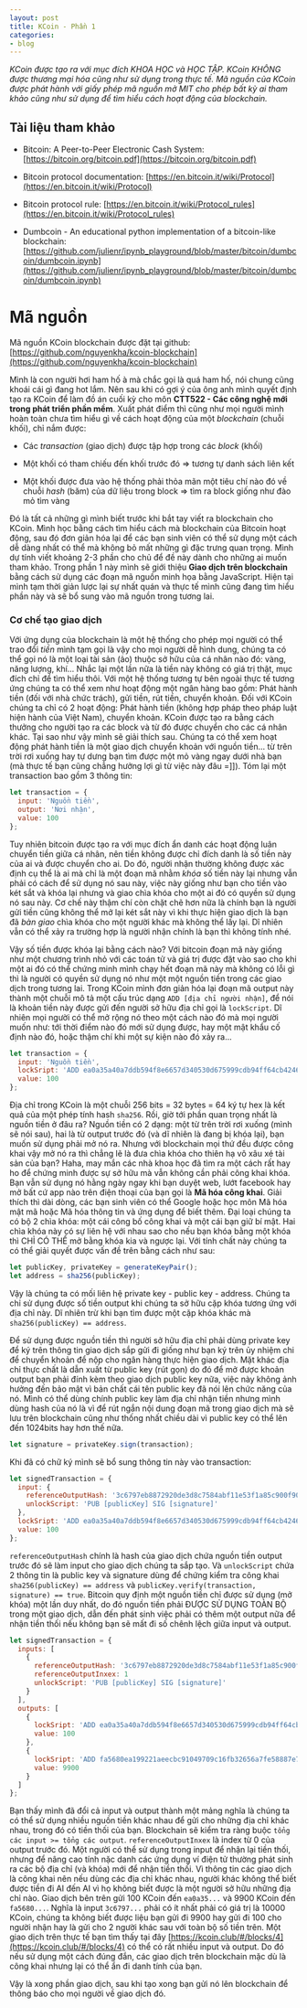 ```yaml
---
layout: post
title: KCoin - Phần 1
categories:
- blog
---
```


_KCoin được tạo ra với mục đích KHOA HỌC và HỌC TẬP. KCoin KHÔNG được thương mại hóa cũng như sử dụng trong thực tế. Mã nguồn của KCoin được phát hành với giấy phép mã nguồn mở MIT cho phép bất kỳ ai tham khảo cũng như sử dụng để tìm hiểu cách hoạt động của blockchain._

## Tài liệu tham khảo

* Bitcoin: A Peer-to-Peer Electronic Cash System: [https://bitcoin.org/bitcoin.pdf](https://bitcoin.org/bitcoin.pdf)

* Bitcoin protocol documentation: [https://en.bitcoin.it/wiki/Protocol](https://en.bitcoin.it/wiki/Protocol)

* Bitcoin protocol rule: [https://en.bitcoin.it/wiki/Protocol_rules](https://en.bitcoin.it/wiki/Protocol_rules)

* Dumbcoin - An educational python implementation of a bitcoin-like blockchain: [https://github.com/julienr/ipynb_playground/blob/master/bitcoin/dumbcoin/dumbcoin.ipynb](https://github.com/julienr/ipynb_playground/blob/master/bitcoin/dumbcoin/dumbcoin.ipynb)

# Mã nguồn

Mã nguồn KCoin blockchain được đặt tại github: [https://github.com/nguyenkha/kcoin-blockchain](https://github.com/nguyenkha/kcoin-blockchain)

Mình là con người hơi ham hố à mà chắc gọi là quá ham hố, nói chung cũng khoái cái gì đang hot lắm. Nên sau khi có gợi ý của ông anh mình quyết định tạo ra KCoin để làm đồ án cuối kỳ cho môn **CTT522 - Các công nghệ mới trong phát triển phần mềm**. Xuất phát điểm thì cũng như mọi người mình hoàn toàn chưa tìm hiểu gì về cách hoạt động của một _blockchain_ (chuỗi khối), chỉ nắm được:

* Các _transaction_ (giao dịch) được tập hợp trong các _block_ (khối)

* Một khối có tham chiếu đến khối trước đó => tương tự danh sách liên kết

* Một khối được đưa vào hệ thống phải thỏa mãn một tiêu chí nào đó về chuỗi _hash_ (băm) của dữ liệu trong block => tìm ra block giống như đào mỏ tìm vàng

Đó là tất cả những gì mình biết trước khi bắt tay viết ra blockchain cho KCoin. Mình học bằng cách tìm hiểu cách mà blockchain của Bitcoin hoạt động, sau đó đơn giản hóa lại để các bạn sinh viên có thể sử dụng một cách dễ dàng nhất có thể mà không bỏ mất những gì đặc trưng quan trọng. Mình dự tính viết khoảng 2-3 phần cho chủ để đề này dành cho những ai muốn tham khảo. Trong phần 1 này mình sẽ giới thiệu **Giao dịch trên blockchain** bằng cách sử dụng các đoạn mã nguồn minh họa bằng JavaScript. Hiện tại mình tạm thời giản lược lại sự nhất quán và thực tế mình cũng đang tìm hiểu phần này và sẽ bổ sung vào mã nguồn trong tương lai.

### Cơ chế tạo giao dịch

Với ứng dụng của blockchain là một hệ thống cho phép mọi người có thể trao đổi _tiền_ mình tạm gọi là vậy cho mọi người dễ hình dung, chúng ta có thể gọi nó là một loại tài sản (ảo) thuộc sở hữu của cá nhân nào đó: vàng, năng lượng, khí... Nhắc lại một lần nữa là tiền này không có giá trị thật, mục đích chỉ để tìm hiểu thôi. Với một hệ thống tương tự bên ngoài thực tế tương ứng chúng ta có thể xem như hoạt động một ngân hàng bao gồm: Phát hành tiền (đối với nhà chức trách), gửi tiền, rút tiền, chuyển khoản. Đối với KCoin chúng ta chỉ có 2 hoạt động: Phát hành tiền (không hợp pháp theo pháp luật hiện hành của Việt Nam), chuyển khoản. KCoin được tạo ra bằng cách thưởng cho người tạo ra các block và từ đó được chuyển cho các cá nhân khác. Tại sao như vậy mình sẽ giải thích sau. Chúng ta có thể xem hoạt động phát hành tiền là một giao dịch chuyển khoản với nguồn tiền... từ trên trời rơi xuống hay tự dưng bạn tìm được một mỏ vàng ngay dưới nhà bạn (mà thực tế bạn cũng chẳng hưởng lợi gì từ việc này đâu =]]). Tóm lại một transaction bao gồm 3 thông tin:

```javascript
let transaction = {
  input: 'Nguồn tiền',
  output: 'Nơi nhận',
  value: 100
};
```
Tuy nhiên bitcoin được tạo ra với mục đích ẩn danh các hoạt động luân chuyển tiền giữa cá nhân, nên tiền không được chỉ đích danh là số tiền này của ai và được chuyển cho ai. Do đó, người nhận thường không được xác định cụ thể là ai mà chỉ là một đoạn mã nhằm _khóa_ số tiền này lại nhưng vẫn phải có cách để sử dụng nó sau này, việc này giống như bạn cho tiền vào két sắt và khóa lại nhưng và giao chìa khóa cho một ai đó có quyền sử dụng nó sau này. Cơ chế này thậm chí còn chặt chẽ hơn nữa là chính bạn là người gửi tiền cũng không thể mở lại két sắt này vì khi thực hiện giao dịch là bạn đã _bàn giao_ chìa khóa cho một người khác mà không thể lấy lại. Dĩ nhiên vẫn có thể xảy ra trường hợp là người nhận chính là bạn thì không tính nhé.

Vậy số tiền được khóa lại bằng cách nào? Với bitcoin đoạn mã này giống như một chương trình nhỏ với các toán tử và giá trị được đặt vào sao cho khi một ai đó có thể chứng minh mình chạy hết đoạn mã này mà không có lỗi gì thì là người có quyền sử dụng nó như một một nguồn tiền trong các giao dịch trong tương lai. Trong KCoin mình đơn giản hóa lại đoạn mã output này thành một chuỗi mô tả một cấu trúc dạng `ADD [địa chỉ người nhận]`, để nói là khoản tiền này được gửi đến người sở hữu địa chỉ gọi là `lockScript`. Dĩ nhiên mọi người có thể mở rộng nó theo một cách nào đó mà mọi người muốn như: tới thời điểm nào đó mới sử dụng được, hay một mật khẩu cố định nào đó, hoặc thậm chí khi một sự kiện nào đó xảy ra... 

```javascript
let transaction = {
  input: 'Nguồn tiền',
  lockSript: 'ADD ea0a35a40a7ddb594f8e6657d340530d675999cdb94ff64cb4246635205c4ceb',
  value: 100
};
```

Địa chỉ trong KCoin là một chuỗi 256 bits = 32 bytes = 64 ký tự hex là kết quả của một phép tính hash `sha256`. Rồi, giờ tới phần quan trọng nhất là nguồn tiền ở đâu ra? Nguồn tiền có 2 dạng: một từ trên trời rơi xuống (mình sẽ nói sau), hai là từ output trước đó (và dĩ nhiên là đang bị khóa lại), bạn muốn sử dụng phải mở nó ra. Nhưng với blockchain mọi thứ đều được công khai vậy mở nó ra thì chẳng lẽ là đưa chìa khóa cho thiên hạ vô xâu xé tài sản của bạn? Haha, may mắn các nhà khoa học đã tìm ra một cách rất hay ho để chứng minh được sự sở hữu mà vẫn không cần phải công khai khóa. Bạn vẫn sử dụng nó hằng ngày ngay khi bạn duyệt web, lướt facebook hay mở bất cứ app nào trên điện thoại của bạn gọi là **Mã hóa công khai**. Giải thích thì dài dòng, các bạn sinh viên có thể Google hoặc học môn Mã hóa mật mã hoặc Mã hóa thông tin và ứng dụng để biết thêm. Đại loại chúng ta có bộ 2 chìa khóa: một cái công bố công khai và một cái bạn giữ bí mật. Hai chìa khóa này có sự liên hệ với nhau sao cho nếu bạn khóa bằng một khóa thì CHỈ CÓ THỂ mở bằng khóa kia và ngược lại. Với tính chất này chúng ta có thể giải quyết được vấn đề trên bằng cách như sau:

```javascript
let publicKey, privateKey = generateKeyPair();
let address = sha256(publicKey);
```

Vậy là chúng ta có mối liên hệ private key - public key - address. Chúng ta chỉ sử dụng được số tiền output khi chúng ta sở hữu cặp khóa tương ứng với địa chỉ này. Dĩ nhiên trừ khi bạn tìm được một cặp khóa khác mà `sha256(publicKey) == address`.

Để sử dụng được nguồn tiền thì người sở hữu địa chỉ phải dùng private key để ký trên thông tin giao dịch sắp gửi đi giống như bạn ký trên ủy nhiệm chi để chuyển khoản để nộp cho ngân hàng thực hiện giao dịch. Mặt khác địa chỉ thực chất là dẫn xuất từ public key (rút gọn) do đó để mở được khoản output bạn phải đính kèm theo giao dịch public key nữa, việc này không ảnh hưởng đến bảo mật vì bản chất cái tên public key đã nói lên chức năng của nó. Mình có thể dùng chính public key làm địa chỉ nhận tiền nhưng mình dùng hash của nó là vì để rút ngắn nội dung đoạn mã trong giao dịch mà sẽ lưu trên blockchain cũng như thống nhất chiều dài vì public key có thể lên đến 1024bits hay hơn thế nữa.

```javascript
let signature = privateKey.sign(transaction);
```

Khi đã có chữ ký mình sẽ bổ sung thông tin này vào transaction:

```javascript
let signedTransaction = {
  input: {
    referenceOutputHash: '3c6797eb8872920de3d8c7584abf11e53f1a85c900f90bc28e761f96bb8213b6',
    unlockScript: 'PUB [publicKey] SIG [signature]'
  },
  lockSript: 'ADD ea0a35a40a7ddb594f8e6657d340530d675999cdb94ff64cb4246635205c4ceb',
  value: 100
};
```

`referenceOutputHash` chính là hash của giao dịch chứa nguồn tiền output trước đó sẽ làm input cho giao dịch chúng ta sắp tạo. Và `unlockScript` chứa 2 thông tin là public key và signature dùng để chứng kiểm tra công khai `sha256(publicKey) == address` và `publicKey.verify(transaction, signature) == true`. Bitcoin quy định một nguồn tiền chỉ được sử dụng (mở khóa) một lần duy nhất, do đó nguồn tiền phải ĐƯỢC SỬ DỤNG TOÀN BỘ trong một giao dịch, dẫn đến phát sinh việc phải có thêm một output nữa để nhận tiền thối nếu không bạn sẽ mất đi số chênh lệch giữa input và output.

```javascript
let signedTransaction = {
  inputs: [
    {
      referenceOutputHash: '3c6797eb8872920de3d8c7584abf11e53f1a85c900f90bc28e761f96bb8213b6',
      referenceOutputInxex: 1
      unlockScript: 'PUB [publicKey] SIG [signature]'
    }
  ],
  outputs: [
    { 
      lockSript: 'ADD ea0a35a40a7ddb594f8e6657d340530d675999cdb94ff64cb4246635205c4ceb',
      value: 100
    },
    { 
      lockSript: 'ADD fa5680ea199221aeecbc91049709c16fb32656a7fe58887e70a90a9849de2943',
      value: 9900
    }
  ]
};
```

Bạn thấy mình đã đổi cả input và output thành một mảng nghĩa là chúng ta có thể sử dụng nhiều nguồn tiền khác nhau để gửi cho những địa chỉ khác nhau, trong đó có tiền thối của bạn. Blockchain sẽ kiểm tra ràng buộc `tổng các input >= tổng các output`. `referenceOutputInxex` là index từ 0 của output trước đó. Một người có thể sử dụng trong input để nhận lại tiền thối, nhưng để nâng cao tính nặc danh các ứng dụng ví điện tử thường phát sinh ra các bộ địa chỉ (và khóa) mới để nhận tiền thối. Vì thông tin các giao dịch là công khai nên nếu dùng các địa chỉ khác nhau, người khác không thể biết được tiền đi AI đến AI vì họ không biết được là một người sở hữu những địa chỉ nào. Giao dịch bên trên gửi 100 KCoin đến `ea0a35...` và 9900 KCoin đến `fa5680...`. Nghĩa là input `3c6797...` phải có ít nhất phải có giá trị là 10000 KCoin, chúng ta không biết được liệu bạn gửi đi 9900 hay gửi đi 100 cho người nhận hay là gửi cho 2 người khác sau với toàn bộ số tiền trên. Một giao dịch trên thực tế bạn tìm thấy tại đây [https://kcoin.club/#/blocks/4](https://kcoin.club/#/blocks/4) có thể có rất nhiều input và output. Do đó nếu sử dụng một cách đúng đắn, các giao dịch trên blockchain mặc dù là công khai nhưng lại có thể ẩn đi danh tính của bạn.

Vậy là xong phần giao dịch, sau khi tạo xong bạn gửi nó lên blockchain để thông báo cho mọi người về giao dịch đó.